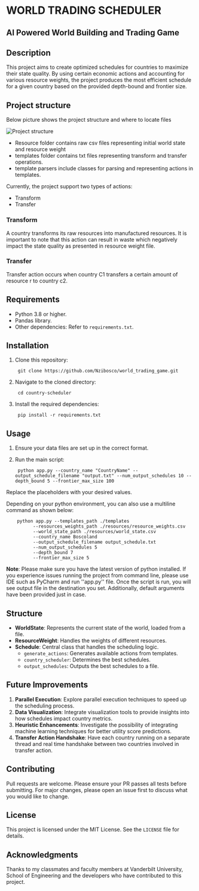 # WORLD TRADING SCHEDULER
## AI Powered World Building and Trading Game 


## Description
This project aims to create optimized schedules for countries to maximize their state quality. By using certain economic actions and accounting for various resource weights, the project produces the most efficient schedule for a given country based on the provided depth-bound and frontier size.

## Project structure 

Below picture shows the project structure and where to locate files

![Project structure](https://user-images.githubusercontent.com/46146669/258677768-402407bf-7da8-400d-a0ff-d4632891a086.png)

* Resource folder contains raw csv files representing initial world state and resource weight 
* templates folder contains txt files representing transform and transfer operations. 
* template parsers include classes for parsing and representing actions in templates. 

Currently, the project support two types of actions:
- Transform 
- Transfer

### Transform 
A country transforms its raw resources into manufactured resources. It is important to note that this action can result in waste which negatively impact the state quality as presented in resource weight file. 

### Transfer
Transfer action occurs when country C1 transfers a certain amount of resource r to country c2.

## Requirements

- Python 3.8 or higher.
- Pandas library.
- Other dependencies: Refer to `requirements.txt`.

## Installation

1. Clone this repository:

        git clone https://github.com/Nzibosco/world_trading_game.git
2. Navigate to the cloned directory: 
        
        cd country-scheduler

3. Install the required dependencies:

        pip install -r requirements.txt 


## Usage

1. Ensure your data files are set up in the correct format.
2. Run the main script:

        python app.py --country_name "CountryName" --output_schedule_filename "output.txt" --num_output_schedules 10 --depth_bound 5 --frontier_max_size 100 

Replace the placeholders with your desired values. 

Depending on your python environment, you can also use a multiline command as shown below: 

        python app.py --templates_path ./templates
              --resources_weights_path ./resources/resource_weights.csv
              --world_state_path ./resources/world_state.csv
              --country_name Boscoland
              --output_schedule_filename output_schedule.txt
              --num_output_schedules 5
              --depth_bound 7
              --frontier_max_size 5 

**Note**: Please make sure you have the latest version of python installed. If you experience issues running the project from command line, please use IDE such as PyCharm and run ''app.py'' file. 
Once the script is run, you will see output file in the destination you set. 
Additionally, default arguments have been provided just in case. 

## Structure

- **WorldState**: Represents the current state of the world, loaded from a file.
- **ResourceWeight**: Handles the weights of different resources.
- **Schedule**: Central class that handles the scheduling logic.
  - `generate_actions`: Generates available actions from templates.
  - `country_scheduler`: Determines the best schedules.
  - `output_schedules`: Outputs the best schedules to a file.

## Future Improvements

1. **Parallel Execution**: Explore parallel execution techniques to speed up the scheduling process.
2. **Data Visualization**: Integrate visualization tools to provide insights into how schedules impact country metrics.
3. **Heuristic Enhancements**: Investigate the possibility of integrating machine learning techniques for better utility score predictions.
4. **Transfer Action Handshake**: Have each country running on a separate thread and real time handshake between two countries involved in transfer action.

## Contributing

Pull requests are welcome. Please ensure your PR passes all tests before submitting. For major changes, please open an issue first to discuss what you would like to change.

## License

This project is licensed under the MIT License. See the `LICENSE` file for details.

## Acknowledgments

Thanks to my classmates and faculty members at Vanderbilt University, School of Engineering and the developers who have contributed to this project.



